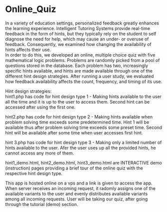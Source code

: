 # Online_Quiz
In a variety of education settings, personalized feedback greatly enhances the learning experience. Intelligent Tutoring Systems provide real-time feedback in the form of hints, but they typically rely on the student to self diagnose the need for help, which may cause an under- or overuse of feedback. Consequently, we examined how changing the availability of hints affects their use.   
In order to do this, we developed an online, multiple choice quiz with five mathematical logic problems. Problems are randomly picked from a pool of questions stored in the database. Each problem has two, increasingly specific hints available, and hints are made available through one of the different hint design strategies. After running a user study, we evaluated how feedback availability affects the count, frequency, and timing of its use.  

Hint design strategies:  
hint1.php has code for hint design type 1 - Making hints available to the user all the time and it is up to the user to access them. Second hint can be accessed after using the first one.    

hint2.php has code for hint design type 2 - Making hints available when problem solving time exceeds some predetermined time.   Hint 1 will be available thus after problem solving time exceeds some preset time. Second hint will be available after some time when user accesses first hint.    

hint 3.php has code for hint design type 3 - Making only a limited number of hints available to the user. Afer the user uses up all the provided hints, he cannot access any more of them.

hint1_demo.html, hint2_demo.html, hint3_demo.html are INTERACTIVE demo (instruction) pages providing a brief tour of the online quiz with the respective hint design type.      

This app is hosted online on a vps and a link is given to access the app. When server receives an incoming request, it radomly assigns one of the available variants to the user and evenly distributes available variants among all incoming requests. User will be taking our quiz, after going through the tutorial (demo) section.     
